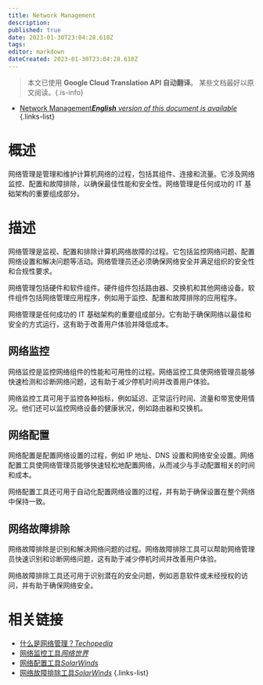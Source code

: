 ```yaml
---
title: Network Management
description: 
published: true
date: 2023-01-30T23:04:28.610Z
tags: 
editor: markdown
dateCreated: 2023-01-30T23:04:28.610Z
---
```


> 本文已使用 **Google Cloud Translation API 自动翻译**。
某些文档最好以原文阅读。{.is-info}
- [Network Management***English** version of this document is available*](/en/Knowledge-base/Dictionary/network-management)
{.links-list}

    
# 概述

网络管理是管理和维护计算机网络的过程，包括其组件、连接和流量。它涉及网络监控、配置和故障排除，以确保最佳性能和安全性。网络管理是任何成功的 IT 基础架构的重要组成部分。

# 描述

网络管理是监视、配置和排除计算机网络故障的过程。它包括监控网络问题、配置网络设置和解决问题等活动。网络管理员还必须确保网络安全并满足组织的安全性和合规性要求。

网络管理包括硬件和软件组件。硬件组件包括路由器、交换机和其他网络设备。软件组件包括网络管理应用程序，例如用于监控、配置和故障排除的应用程序。

网络管理是任何成功的 IT 基础架构的重要组成部分。它有助于确保网络以最佳和安全的方式运行，这有助于改善用户体验并降低成本。

## 网络监控

网络监控是监控网络组件的性能和可用性的过程。网络监控工具使网络管理员能够快速检测和诊断网络问题，这有助于减少停机时间并改善用户体验。

网络监控工具可用于监控各种指标，例如延迟、正常运行时间、流量和带宽使用情况。他们还可以监控网络设备的健康状况，例如路由器和交换机。

## 网络配置

网络配置是配置网络设置的过程，例如 IP 地址、DNS 设置和网络安全设置。网络配置工具使网络管理员能够快速轻松地配置网络，从而减少与手动配置相关的时间和成本。

网络配置工具还可用于自动化配置网络设置的过程，并有助于确保设置在整个网络中保持一致。

## 网络故障排除

网络故障排除是识别和解决网络问题的过程。网络故障排除工具可以帮助网络管理员快速识别和诊断网络问题，这有助于减少停机时间并改善用户体验。

网络故障排除工具还可用于识别潜在的安全问题，例如恶意软件或未经授权的访问，并有助于确保网络安全。

# 相关链接

- [什么是网络管理？*Techopedia*](https://www.techopedia.com/definition/1214/network-management)
- [网络监控工具*网络世界*](https://www.networkworld.com/article/2229863/network-monitoring-tools-and-software.html)
- [网络配置工具*SolarWinds*](https://www.solarwinds.com/network-configuration-management-software)
- [网络故障排除工具*SolarWinds*](https://www.solarwinds.com/network-troubleshooting-tools)
{.links-list}